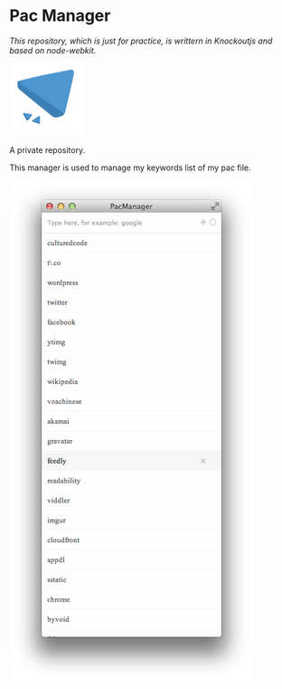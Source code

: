 Pac Manager
===========

*This repository, which is just for practice, is writtern in Knockoutjs and based on node-webkit.*

![image](./asset/icon.png)

A private repository.

This manager is used to manage my keywords list of my pac file.

![image](./asset/screenshot.png)